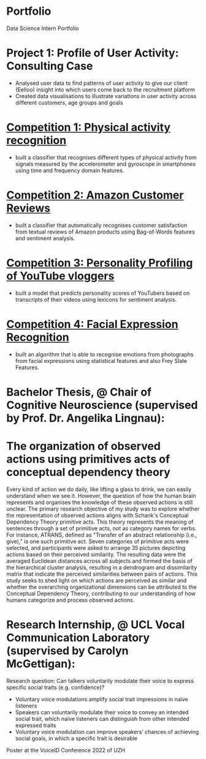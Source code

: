 # Portfolio
Data Science Intern Portfolio

# Project 1: Profile of User Activity: Consulting Case
- Analysed user data to find patterns of user activity to give our client (Eelloo) insight into which users come back to the recruitment platform
- Created data visualisations to illustrate variations in user activity across different customers, age groups and goals

# [Competition 1: Physical activity recognition](https://github.com/LisaWittmann/Competition-1)  
- built a classifier that recognises different types of physical activity from signals measured by the accelerometer and gyroscope in smartphones using time and frequency domain features.

# [Competition 2: Amazon Customer Reviews](https://github.com/LisaWittmann/Competition-2) 
- built a classifier that automatically recognises customer satisfaction from textual reviews of Amazon products using Bag-of-Words features and sentiment analysis.

# [Competition 3: Personality Profiling of YouTube vloggers](https://github.com/LisaWittmann/Competition-3) 
- built a model that predicts personality scores of YouTubers based on transcripts of their videos using lexicons for sentiment analysis.

# [Competition 4: Facial Expression Recognition](https://github.com/LisaWittmann/Competition-4) 
- built an algorithm that is able to recognise emotions from photographs from facial expressions using statistical features and also Frey Slate Features.

# Bachelor Thesis, @ Chair of Cognitive Neuroscience (supervised by Prof. Dr. Angelika Lingnau): 
# The organization of observed actions using primitives acts of conceptual dependency theory
Every kind of action we do daily, like lifting a glass to drink, we can easily understand when we see it. However, the question of how the human brain represents and organises the knowledge of these observed actions is still unclear. The primary research objective of my study was to explore whether the representation of observed actions aligns with Schank's Conceptual Dependency Theory primitive acts. This theory represents the meaning of sentences through a set of primitive acts, not as category names for verbs. For instance, ATRANS, defined as "Transfer of an abstract relationship (i.e., give)," is one such primitive act. Seven categories of primitive acts were selected, and participants were asked to arrange 35 pictures depicting actions based on their perceived similarity. The resulting data were the averaged Euclidean distances across all subjects and formed the basis of the hierarchical cluster analysis, resulting in a dendrogram and dissimilarity matrix that indicate the perceived similarities between pairs of actions. This study seeks to shed light on which actions are perceived as similar and whether the overarching organizational dimensions can be attributed to the Conceptual Dependency Theory, contributing to our understanding of how humans categorize and process observed actions.

# Research Internship, @ UCL Vocal Communication Laboratory (supervised by Carolyn McGettigan):
Research question: Can talkers voluntarily modulate their voice to express specific social traits (e.g. confidence)?
- Voluntary voice modulations amplify social trait impressions in naïve listeners
- Speakers can voluntarily modulate their voice to convey an intended social trait, which naïve listeners can distinguish from other intended expressed traits
- Voluntary voice modulation can improve speakers’ chances of achieving social goals, in which a specific trait is desirable

Poster at the VoiceID Conference 2022 of UZH
